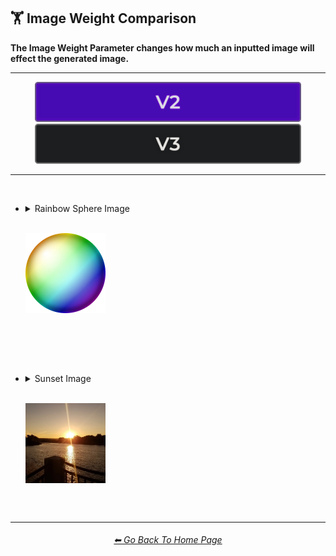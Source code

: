 <h2>🏋️‍ Image Weight Comparison</h2>
<b>The Image Weight Parameter changes how much an inputted image will effect the generated image.</b>
<br>

<hr><!--------------->

<div align="center">

[<img src="/Images/Repo_Parts/Buttons/Version_Buttons/button_version_V2_active_half.webp?raw=true" alt="MidJourney V2" height="64" />]()
[<img src="/Images/Repo_Parts/Buttons/Version_Buttons/button_version_V3_inactive_half.webp?raw=true" alt="MidJourney V3" height="64" />](/Pages/MJ_V3/Comparison_Pages/Parameters/Image_Weight_Comparison.md)

</div>

<hr>
<br>

- <details><summary>Rainbow Sphere Image<p><br><img src="/Images/MJ_V2/Comparison_Page_Images/Image_Weight_Comparison/Input_Images/inputimg_sphere_rainbow_512x.webp?raw=true" width="128" /></p></summary><p><div align="center">

	<table>
		<tr align=center valign=middle>
			<th>Style</th>
			<th>--iw -1</th>
			<th>--iw -0.5</th>
			<th> </th>
			<th>--iw 0.25</th>
			<th>--iw 0.5</th>
			<th>--iw 0.75</th>
			<th>--iw 1</th>
			<th>--iw 2</th>
		</tr>
		<tr align=center valign=middle>
			<td>
				Bubble Design
			</td>
			<td>
				<img src="/Images/MJ_V2/Comparison_Page_Images/Image_Weight_Comparison/sphererainbow_BubbleDesign_iw-1.webp?raw=true" width="256" />
			</td>
			<td>
				<img src="/Images/MJ_V2/Comparison_Page_Images/Image_Weight_Comparison/sphererainbow_BubbleDesign_iw-0.5.webp?raw=true" width="256" />
			</td>
			<td>
				 <br>
			</td>
			<td>
				<img src="/Images/MJ_V2/Comparison_Page_Images/Image_Weight_Comparison/sphererainbow_BubbleDesign_iw0.25.webp?raw=true" width="256" />
			</td>
			<td>
				<img src="/Images/MJ_V2/Comparison_Page_Images/Image_Weight_Comparison/sphererainbow_BubbleDesign_iw0.5.webp?raw=true" width="256" />
			</td>
			<td>
				<img src="/Images/MJ_V2/Comparison_Page_Images/Image_Weight_Comparison/sphererainbow_BubbleDesign_iw0.75.webp?raw=true" width="256" />
			</td>
			<td>
				<img src="/Images/MJ_V2/Comparison_Page_Images/Image_Weight_Comparison/sphererainbow_BubbleDesign_iw1.webp?raw=true" width="256" />
			</td>
			<td>
				<img src="/Images/MJ_V2/Comparison_Page_Images/Image_Weight_Comparison/sphererainbow_BubbleDesign_iw2.webp?raw=true" width="256" />
			</td>
		</tr>
		<tr align=center valign=middle>
			<td>
				Mandelbulb
			</td>
			<td>
				<img src="/Images/MJ_V2/Comparison_Page_Images/Image_Weight_Comparison/sphererainbow_Mandelbulb_iw-1.webp?raw=true" width="256" />
			</td>
			<td>
				<img src="/Images/MJ_V2/Comparison_Page_Images/Image_Weight_Comparison/sphererainbow_Mandelbulb_iw-0.5.webp?raw=true" width="256" />
			</td>
			<td>
				<br>
			</td>
			<td>
				<img src="/Images/MJ_V2/Comparison_Page_Images/Image_Weight_Comparison/sphererainbow_Mandelbulb_iw0.25.webp?raw=true" width="256" />
			</td>
			<td>
				<img src="/Images/MJ_V2/Comparison_Page_Images/Image_Weight_Comparison/sphererainbow_Mandelbulb_iw0.5.webp?raw=true" width="256" />
			</td>
			<td>
				<img src="/Images/MJ_V2/Comparison_Page_Images/Image_Weight_Comparison/sphererainbow_Mandelbulb_iw0.75.webp?raw=true" width="256" />
			</td>
			<td>
				<img src="/Images/MJ_V2/Comparison_Page_Images/Image_Weight_Comparison/sphererainbow_Mandelbulb_iw1.webp?raw=true" width="256" />
			</td>
			<td>
				<img src="/Images/MJ_V2/Comparison_Page_Images/Image_Weight_Comparison/sphererainbow_Mandelbulb_iw2.webp?raw=true" width="256" />
			</td>
		</tr>
		<tr align=center valign=middle>
			<td>
				Databending
			</td>
			<td>
				<img src="/Images/MJ_V2/Comparison_Page_Images/Image_Weight_Comparison/sphererainbow_Databending_iw-1.webp?raw=true" width="256" />
			</td>
			<td>
				<img src="/Images/MJ_V2/Comparison_Page_Images/Image_Weight_Comparison/sphererainbow_Databending_iw-0.5.webp?raw=true" width="256" />
			</td>
			<td>
				<br>
			</td>
			<td>
				<img src="/Images/MJ_V2/Comparison_Page_Images/Image_Weight_Comparison/sphererainbow_Databending_iw0.25.webp?raw=true" width="256" />
			</td>
			<td>
				<img src="/Images/MJ_V2/Comparison_Page_Images/Image_Weight_Comparison/sphererainbow_Databending_iw0.5.webp?raw=true" width="256" />
			</td>
			<td>
				<img src="/Images/MJ_V2/Comparison_Page_Images/Image_Weight_Comparison/sphererainbow_Databending_iw0.75.webp?raw=true" width="256" />
			</td>
			<td>
				<img src="/Images/MJ_V2/Comparison_Page_Images/Image_Weight_Comparison/sphererainbow_Databending_iw1.webp?raw=true" width="256" />
			</td>
			<td>
				<img src="/Images/MJ_V2/Comparison_Page_Images/Image_Weight_Comparison/sphererainbow_Databending_iw2.webp?raw=true" width="256" />
			</td>
		</tr>
		<tr align=center valign=middle>
			<td>
				Spray Paint
			</td>
			<td>
				<img src="/Images/MJ_V2/Comparison_Page_Images/Image_Weight_Comparison/sphererainbow_SprayPaint_iw-1.webp?raw=true" width="256" />
			</td>
			<td>
				<img src="/Images/MJ_V2/Comparison_Page_Images/Image_Weight_Comparison/sphererainbow_SprayPaint_iw-0.5.webp?raw=true" width="256" />
			</td>
			<td>
				<br>
			</td>
			<td>
				<img src="/Images/MJ_V2/Comparison_Page_Images/Image_Weight_Comparison/sphererainbow_SprayPaint_iw0.25.webp?raw=true" width="256" />
			</td>
			<td>
				<img src="/Images/MJ_V2/Comparison_Page_Images/Image_Weight_Comparison/sphererainbow_SprayPaint_iw0.5.webp?raw=true" width="256" />
			</td>
			<td>
				<img src="/Images/MJ_V2/Comparison_Page_Images/Image_Weight_Comparison/sphererainbow_SprayPaint_iw0.75.webp?raw=true" width="256" />
			</td>
			<td>
				<img src="/Images/MJ_V2/Comparison_Page_Images/Image_Weight_Comparison/sphererainbow_SprayPaint_iw1.webp?raw=true" width="256" />
			</td>
			<td>
				<img src="/Images/MJ_V2/Comparison_Page_Images/Image_Weight_Comparison/sphererainbow_SprayPaint_iw2.webp?raw=true" width="256" />
			</td>
		</tr>
	</table>

  </div></p></details>


<br><br><br>


- <details><summary>Sunset Image<p><br><img src="/Images/MJ_V2/Comparison_Page_Images/Image_Weight_Comparison/Input_Images/inputimg_sunset_512x.webp?raw=true" width="128" /></p></summary><p><div align="center">

	<table>
		<tr align=center valign=middle>
			<th>Style</th>
			<th>--iw -1</th>
			<th>--iw -0.5</th>
			<th> </th>
			<th>--iw 0.25</th>
			<th>--iw 0.5</th>
			<th>--iw 0.75</th>
			<th>--iw 1</th>
			<th>--iw 2</th>
		</tr>
		<tr align=center valign=middle>
			<td>
				Bubble Design
			</td>
			<td>
				<img src="/Images/MJ_V2/Comparison_Page_Images/Image_Weight_Comparison/sunset_BubbleDesign_iw-1.webp?raw=true" width="256" />
			</td>
			<td>
				<img src="/Images/MJ_V2/Comparison_Page_Images/Image_Weight_Comparison/sunset_BubbleDesign_iw-0.5.webp?raw=true" width="256" />
			</td>
			<td>
				<br>
			</td>
			<td>
				<img src="/Images/MJ_V2/Comparison_Page_Images/Image_Weight_Comparison/sunset_BubbleDesign_iw0.25.webp?raw=true" width="256" />
			</td>
			<td>
				<img src="/Images/MJ_V2/Comparison_Page_Images/Image_Weight_Comparison/sunset_BubbleDesign_iw0.5.webp?raw=true" width="256" />
			</td>
			<td>
				<img src="/Images/MJ_V2/Comparison_Page_Images/Image_Weight_Comparison/sunset_BubbleDesign_iw0.75.webp?raw=true" width="256" />
			</td>
			<td>
				<img src="/Images/MJ_V2/Comparison_Page_Images/Image_Weight_Comparison/sunset_BubbleDesign_iw1.webp?raw=true" width="256" />
			</td>
			<td>
				<img src="/Images/MJ_V2/Comparison_Page_Images/Image_Weight_Comparison/sunset_BubbleDesign_iw2.webp?raw=true" width="256" />
			</td>
		</tr>
		<tr align=center valign=middle>
			<td>
				Mandelbulb
			</td>
			<td>
				<img src="/Images/MJ_V2/Comparison_Page_Images/Image_Weight_Comparison/sunset_Mandelbulb_iw-1.webp?raw=true" width="256" />
			</td>
			<td>
				<img src="/Images/MJ_V2/Comparison_Page_Images/Image_Weight_Comparison/sunset_Mandelbulb_iw-0.5.webp?raw=true" width="256" />
			</td>
			<td>
				<br>
			</td>
			<td>
				<img src="/Images/MJ_V2/Comparison_Page_Images/Image_Weight_Comparison/sunset_Mandelbulb_iw0.25.webp?raw=true" width="256" />
			</td>
			<td>
				<img src="/Images/MJ_V2/Comparison_Page_Images/Image_Weight_Comparison/sunset_Mandelbulb_iw0.5.webp?raw=true" width="256" />
			</td>
			<td>
				<img src="/Images/MJ_V2/Comparison_Page_Images/Image_Weight_Comparison/sunset_Mandelbulb_iw0.75.webp?raw=true" width="256" />
			</td>
			<td>
				<img src="/Images/MJ_V2/Comparison_Page_Images/Image_Weight_Comparison/sunset_Mandelbulb_iw1.webp?raw=true" width="256" />
			</td>
			<td>
				<img src="/Images/MJ_V2/Comparison_Page_Images/Image_Weight_Comparison/sunset_Mandelbulb_iw2.webp?raw=true" width="256" />
			</td>
		</tr>
		<tr align=center valign=middle>
			<td>
				Databending
			</td>
			<td>
				<img src="/Images/MJ_V2/Comparison_Page_Images/Image_Weight_Comparison/sunset_Databending_iw-1.webp?raw=true" width="256" />
			</td>
			<td>
				<img src="/Images/MJ_V2/Comparison_Page_Images/Image_Weight_Comparison/sunset_Databending_iw-0.5.webp?raw=true" width="256" />
			</td>
			<td>
				<br>
			</td>
			<td>
				<img src="/Images/MJ_V2/Comparison_Page_Images/Image_Weight_Comparison/sunset_Databending_iw0.25.webp?raw=true" width="256" />
			</td>
			<td>
				<img src="/Images/MJ_V2/Comparison_Page_Images/Image_Weight_Comparison/sunset_Databending_iw0.5.webp?raw=true" width="256" />
			</td>
			<td>
				<img src="/Images/MJ_V2/Comparison_Page_Images/Image_Weight_Comparison/sunset_Databending_iw0.75.webp?raw=true" width="256" />
			</td>
			<td>
				<img src="/Images/MJ_V2/Comparison_Page_Images/Image_Weight_Comparison/sunset_Databending_iw1.webp?raw=true" width="256" />
			</td>
			<td>
				<img src="/Images/MJ_V2/Comparison_Page_Images/Image_Weight_Comparison/sunset_Databending_iw2.webp?raw=true" width="256" />
			</td>
		</tr>
		<tr align=center valign=middle>
			<td>
				Spray Paint
			</td>
			<td>
				<img src="/Images/MJ_V2/Comparison_Page_Images/Image_Weight_Comparison/sunset_SprayPaint_iw-1.webp?raw=true" width="256" />
			</td>
			<td>
				<img src="/Images/MJ_V2/Comparison_Page_Images/Image_Weight_Comparison/sunset_SprayPaint_iw-0.5.webp?raw=true" width="256" />
			</td>
			<td>
				<br>
			</td>
			<td>
				<img src="/Images/MJ_V2/Comparison_Page_Images/Image_Weight_Comparison/sunset_SprayPaint_iw0.25.webp?raw=true" width="256" />
			</td>
			<td>
				<img src="/Images/MJ_V2/Comparison_Page_Images/Image_Weight_Comparison/sunset_SprayPaint_iw0.5.webp?raw=true" width="256" />
			</td>
			<td>
				<img src="/Images/MJ_V2/Comparison_Page_Images/Image_Weight_Comparison/sunset_SprayPaint_iw0.75.webp?raw=true" width="256" />
			</td>
			<td>
				<img src="/Images/MJ_V2/Comparison_Page_Images/Image_Weight_Comparison/sunset_SprayPaint_iw1.webp?raw=true" width="256" />
			</td>
			<td>
				<img src="/Images/MJ_V2/Comparison_Page_Images/Image_Weight_Comparison/sunset_SprayPaint_iw2.webp?raw=true" width="256" />
			</td>
		</tr>
	</table>

  </div></p></details>

<br>

<hr><!--------------->
<div align="center">
<h6><a href="/README.md">⬅ Go Back To Home Page</a></h6>
</div>
